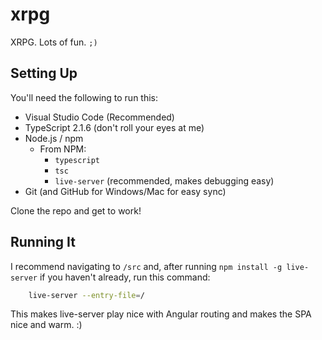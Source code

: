 # xrpg

XRPG. Lots of fun. `;)`

## Setting Up

You'll need the following to run this:

* Visual Studio Code (Recommended)
* TypeScript 2.1.6 (don't roll your eyes at me)
* Node.js / npm
  * From NPM:
    * `typescript`
    * `tsc`
    * `live-server` (recommended, makes debugging easy)
* Git (and GitHub for Windows/Mac for easy sync)

Clone the repo and get to work!

## Running It

I recommend navigating to `/src` and, after running `npm install -g live-server` if you haven't already, run this command:

```bash
    live-server --entry-file=/
```

This makes live-server play nice with Angular routing and makes the SPA nice and warm. :)